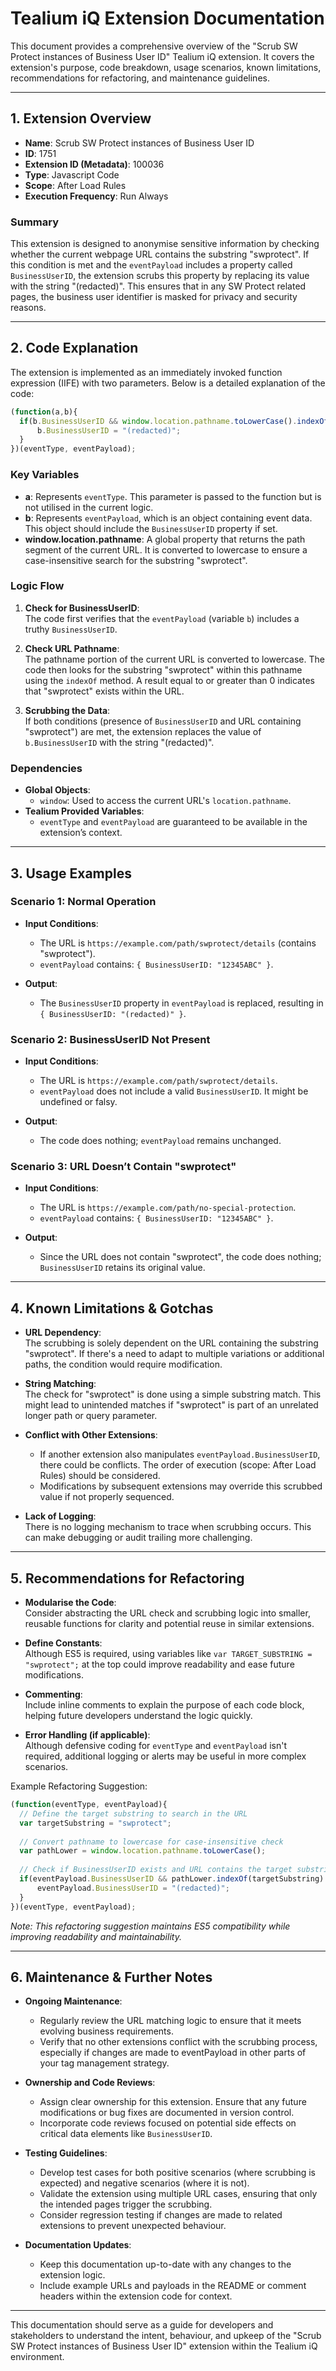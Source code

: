 # Tealium iQ Extension Documentation

This document provides a comprehensive overview of the "Scrub SW Protect instances of Business User ID" Tealium iQ extension. It covers the extension's purpose, code breakdown, usage scenarios, known limitations, recommendations for refactoring, and maintenance guidelines.

---

## 1. Extension Overview

- **Name**: Scrub SW Protect instances of Business User ID  
- **ID**: 1751  
- **Extension ID (Metadata)**: 100036  
- **Type**: Javascript Code  
- **Scope**: After Load Rules  
- **Execution Frequency**: Run Always  

### Summary

This extension is designed to anonymise sensitive information by checking whether the current webpage URL contains the substring "swprotect". If this condition is met and the `eventPayload` includes a property called `BusinessUserID`, the extension scrubs this property by replacing its value with the string "(redacted)". This ensures that in any SW Protect related pages, the business user identifier is masked for privacy and security reasons.

---

## 2. Code Explanation

The extension is implemented as an immediately invoked function expression (IIFE) with two parameters. Below is a detailed explanation of the code:

```javascript
(function(a,b){
  if(b.BusinessUserID && window.location.pathname.toLowerCase().indexOf("swprotect") >= 0){
      b.BusinessUserID = "(redacted)";
  }
})(eventType, eventPayload);
```

### Key Variables

- **a**: Represents `eventType`. This parameter is passed to the function but is not utilised in the current logic.
- **b**: Represents `eventPayload`, which is an object containing event data. This object should include the `BusinessUserID` property if set.
- **window.location.pathname**: A global property that returns the path segment of the current URL. It is converted to lowercase to ensure a case-insensitive search for the substring "swprotect".

### Logic Flow

1. **Check for BusinessUserID**:  
   The code first verifies that the `eventPayload` (variable `b`) includes a truthy `BusinessUserID`.

2. **Check URL Pathname**:  
   The pathname portion of the current URL is converted to lowercase. The code then looks for the substring "swprotect" within this pathname using the `indexOf` method. A result equal to or greater than 0 indicates that "swprotect" exists within the URL.

3. **Scrubbing the Data**:  
   If both conditions (presence of `BusinessUserID` and URL containing "swprotect") are met, the extension replaces the value of `b.BusinessUserID` with the string "(redacted)".

### Dependencies

- **Global Objects**:  
  - `window`: Used to access the current URL's `location.pathname`.
- **Tealium Provided Variables**:  
  - `eventType` and `eventPayload` are guaranteed to be available in the extension’s context.

---

## 3. Usage Examples

### Scenario 1: Normal Operation

- **Input Conditions**:  
  - The URL is `https://example.com/path/swprotect/details` (contains "swprotect").
  - `eventPayload` contains: `{ BusinessUserID: "12345ABC" }`.
  
- **Output**:  
  - The `BusinessUserID` property in `eventPayload` is replaced, resulting in `{ BusinessUserID: "(redacted)" }`.

### Scenario 2: BusinessUserID Not Present

- **Input Conditions**:  
  - The URL is `https://example.com/path/swprotect/details`.
  - `eventPayload` does not include a valid `BusinessUserID`. It might be undefined or falsy.
  
- **Output**:  
  - The code does nothing; `eventPayload` remains unchanged.

### Scenario 3: URL Doesn’t Contain "swprotect"

- **Input Conditions**:  
  - The URL is `https://example.com/path/no-special-protection`.
  - `eventPayload` contains: `{ BusinessUserID: "12345ABC" }`.
  
- **Output**:  
  - Since the URL does not contain "swprotect", the code does nothing; `BusinessUserID` retains its original value.

---

## 4. Known Limitations & Gotchas

- **URL Dependency**:  
  The scrubbing is solely dependent on the URL containing the substring "swprotect". If there's a need to adapt to multiple variations or additional paths, the condition would require modification.

- **String Matching**:  
  The check for "swprotect" is done using a simple substring match. This might lead to unintended matches if "swprotect" is part of an unrelated longer path or query parameter.

- **Conflict with Other Extensions**:  
  - If another extension also manipulates `eventPayload.BusinessUserID`, there could be conflicts. The order of execution (scope: After Load Rules) should be considered.
  - Modifications by subsequent extensions may override this scrubbed value if not properly sequenced.

- **Lack of Logging**:  
  There is no logging mechanism to trace when scrubbing occurs. This can make debugging or audit trailing more challenging.

---

## 5. Recommendations for Refactoring

- **Modularise the Code**:  
  Consider abstracting the URL check and scrubbing logic into smaller, reusable functions for clarity and potential reuse in similar extensions.

- **Define Constants**:  
  Although ES5 is required, using variables like `var TARGET_SUBSTRING = "swprotect";` at the top could improve readability and ease future modifications.

- **Commenting**:  
  Include inline comments to explain the purpose of each code block, helping future developers understand the logic quickly.

- **Error Handling (if applicable)**:  
  Although defensive coding for `eventType` and `eventPayload` isn't required, additional logging or alerts may be useful in more complex scenarios.

Example Refactoring Suggestion:

```javascript
(function(eventType, eventPayload){
  // Define the target substring to search in the URL
  var targetSubstring = "swprotect";
  
  // Convert pathname to lowercase for case-insensitive check
  var pathLower = window.location.pathname.toLowerCase();
  
  // Check if BusinessUserID exists and URL contains the target substring
  if(eventPayload.BusinessUserID && pathLower.indexOf(targetSubstring) >= 0){
      eventPayload.BusinessUserID = "(redacted)";
  }
})(eventType, eventPayload);
```

*Note: This refactoring suggestion maintains ES5 compatibility while improving readability and maintainability.*

---

## 6. Maintenance & Further Notes

- **Ongoing Maintenance**:  
  - Regularly review the URL matching logic to ensure that it meets evolving business requirements.
  - Verify that no other extensions conflict with the scrubbing process, especially if changes are made to eventPayload in other parts of your tag management strategy.

- **Ownership and Code Reviews**:  
  - Assign clear ownership for this extension. Ensure that any future modifications or bug fixes are documented in version control.
  - Incorporate code reviews focused on potential side effects on critical data elements like `BusinessUserID`.

- **Testing Guidelines**:  
  - Develop test cases for both positive scenarios (where scrubbing is expected) and negative scenarios (where it is not). 
  - Validate the extension using multiple URL cases, ensuring that only the intended pages trigger the scrubbing.
  - Consider regression testing if changes are made to related extensions to prevent unexpected behaviour.

- **Documentation Updates**:  
  - Keep this documentation up-to-date with any changes to the extension logic.
  - Include example URLs and payloads in the README or comment headers within the extension code for context.

---

This documentation should serve as a guide for developers and stakeholders to understand the intent, behaviour, and upkeep of the "Scrub SW Protect instances of Business User ID" extension within the Tealium iQ environment.